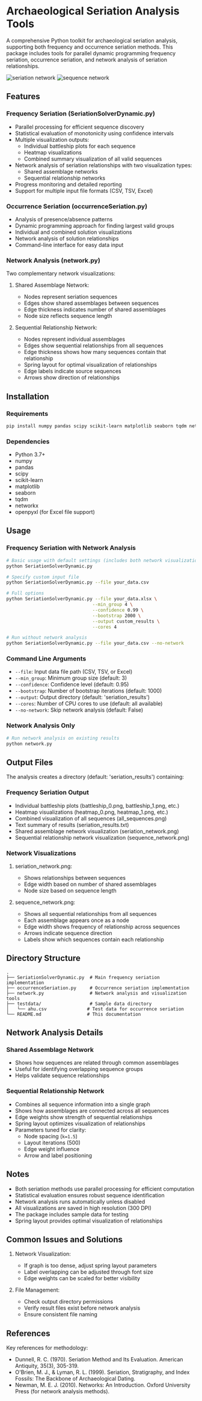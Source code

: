 # Archaeological Seriation Analysis Tools

A comprehensive Python toolkit for archaeological seriation analysis, supporting both frequency and occurrence seriation methods. This package includes tools for parallel dynamic programming frequency seriation, occurrence seriation, and network analysis of seriation relationships.

![seriation network](seriation_results/seriation_network.png "Seriation Network")
![sequence network](seriation_results/sequence_network.png "Sequence Network")

## Features

### Frequency Seriation (SeriationSolverDynamic.py)
- Parallel processing for efficient sequence discovery
- Statistical evaluation of monotonicity using confidence intervals
- Multiple visualization outputs:
  - Individual battleship plots for each sequence
  - Heatmap visualizations
  - Combined summary visualization of all valid sequences
- Network analysis of seriation relationships with two visualization types:
  - Shared assemblage networks
  - Sequential relationship networks
- Progress monitoring and detailed reporting
- Support for multiple input file formats (CSV, TSV, Excel)

### Occurrence Seriation (occurrenceSeriation.py)
- Analysis of presence/absence patterns
- Dynamic programming approach for finding largest valid groups
- Individual and combined solution visualizations
- Network analysis of solution relationships
- Command-line interface for easy data input

### Network Analysis (network.py)
Two complementary network visualizations:
1. Shared Assemblage Network:
   - Nodes represent seriation sequences
   - Edges show shared assemblages between sequences
   - Edge thickness indicates number of shared assemblages
   - Node size reflects sequence length

2. Sequential Relationship Network:
   - Nodes represent individual assemblages
   - Edges show sequential relationships from all sequences
   - Edge thickness shows how many sequences contain that relationship
   - Spring layout for optimal visualization of relationships
   - Edge labels indicate source sequences
   - Arrows show direction of relationships

## Installation

### Requirements

```bash
pip install numpy pandas scipy scikit-learn matplotlib seaborn tqdm networkx openpyxl
```

### Dependencies

- Python 3.7+
- numpy
- pandas
- scipy
- scikit-learn
- matplotlib
- seaborn
- tqdm
- networkx
- openpyxl (for Excel file support)

## Usage

### Frequency Seriation with Network Analysis

```bash
# Basic usage with default settings (includes both network visualizations)
python SeriationSolverDynamic.py

# Specify custom input file
python SeriationSolverDynamic.py --file your_data.csv

# Full options
python SeriationSolverDynamic.py --file your_data.xlsx \
                                --min_group 4 \
                                --confidence 0.99 \
                                --bootstrap 2000 \
                                --output custom_results \
                                --cores 4

# Run without network analysis
python SeriationSolverDynamic.py --file your_data.csv --no-network
```

### Command Line Arguments

- `--file`: Input data file path (CSV, TSV, or Excel)
- `--min_group`: Minimum group size (default: 3)
- `--confidence`: Confidence level (default: 0.95)
- `--bootstrap`: Number of bootstrap iterations (default: 1000)
- `--output`: Output directory (default: 'seriation_results')
- `--cores`: Number of CPU cores to use (default: all available)
- `--no-network`: Skip network analysis (default: False)

### Network Analysis Only

```bash
# Run network analysis on existing results
python network.py
```

## Output Files

The analysis creates a directory (default: 'seriation_results') containing:

### Frequency Seriation Output
- Individual battleship plots (battleship_0.png, battleship_1.png, etc.)
- Heatmap visualizations (heatmap_0.png, heatmap_1.png, etc.)
- Combined visualization of all sequences (all_sequences.png)
- Text summary of results (seriation_results.txt)
- Shared assemblage network visualization (seriation_network.png)
- Sequential relationship network visualization (sequence_network.png)

### Network Visualizations
1. seriation_network.png:
   - Shows relationships between sequences
   - Edge width based on number of shared assemblages
   - Node size based on sequence length
   
2. sequence_network.png:
   - Shows all sequential relationships from all sequences
   - Each assemblage appears once as a node
   - Edge width shows frequency of relationship across sequences
   - Arrows indicate sequence direction
   - Labels show which sequences contain each relationship

## Directory Structure
```
.
├── SeriationSolverDynamic.py  # Main frequency seriation implementation
├── occurrenceSeriation.py     # Occurrence seriation implementation
├── network.py                 # Network analysis and visualization tools
├── testdata/                  # Sample data directory
│   └── ahu.csv               # Test data for occurrence seriation
└── README.md                 # This documentation
```

## Network Analysis Details

### Shared Assemblage Network
- Shows how sequences are related through common assemblages
- Useful for identifying overlapping sequence groups
- Helps validate sequence relationships

### Sequential Relationship Network
- Combines all sequence information into a single graph
- Shows how assemblages are connected across all sequences
- Edge weights show strength of sequential relationships
- Spring layout optimizes visualization of relationships
- Parameters tuned for clarity:
  - Node spacing (`k=1.5`)
  - Layout iterations (500)
  - Edge weight influence
  - Arrow and label positioning

## Notes

- Both seriation methods use parallel processing for efficient computation
- Statistical evaluation ensures robust sequence identification
- Network analysis runs automatically unless disabled
- All visualizations are saved in high resolution (300 DPI)
- The package includes sample data for testing
- Spring layout provides optimal visualization of relationships

## Common Issues and Solutions

1. Network Visualization:
   - If graph is too dense, adjust spring layout parameters
   - Label overlapping can be adjusted through font size
   - Edge weights can be scaled for better visibility

2. File Management:
   - Check output directory permissions
   - Verify result files exist before network analysis
   - Ensure consistent file naming

## References

Key references for methodology:
- Dunnell, R. C. (1970). Seriation Method and Its Evaluation. American Antiquity, 35(3), 305-319.
- O'Brien, M. J., & Lyman, R. L. (1999). Seriation, Stratigraphy, and Index Fossils: The Backbone of Archaeological Dating.
- Newman, M. E. J. (2010). Networks: An Introduction. Oxford University Press (for network analysis methods).
